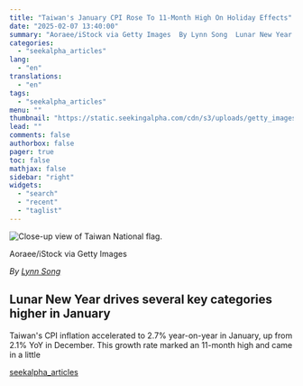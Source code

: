 ```yaml
---
title: "Taiwan's January CPI Rose To 11-Month High On Holiday Effects"
date: "2025-02-07 13:40:00"
summary: "Aoraee/iStock via Getty Images  By Lynn Song  Lunar New Year drives several key categories higher in January Taiwan's CPI inflation accelerated to 2.7% year-on-year in January, up from 2.1% YoY in December. This growth rate marked an 11-month high and came in a little"
categories:
  - "seekalpha_articles"
lang:
  - "en"
translations:
  - "en"
tags:
  - "seekalpha_articles"
menu: ""
thumbnail: "https://static.seekingalpha.com/cdn/s3/uploads/getty_images/1866683443/image_1866683443.jpg"
lead: ""
comments: false
authorbox: false
pager: true
toc: false
mathjax: false
sidebar: "right"
widgets:
  - "search"
  - "recent"
  - "taglist"
---
```


![Close-up view of Taiwan National flag.](https://static.seekingalpha.com/cdn/s3/uploads/getty_images/1866683443/image_1866683443.jpg?io=getty-c-w750)



Aoraee/iStock via Getty Images





*By [Lynn Song](https://think.ing.com/author/lynn-song/)*

Lunar New Year drives several key categories higher in January
--------------------------------------------------------------

Taiwan's CPI inflation accelerated to 2.7% year-on-year in January, up from 2.1% YoY in December. This growth rate marked an 11-month high and came in a little

[seekalpha_articles](https://seekingalpha.com/article/4755994-taiwan-january-cpi-rose-11-month-high-on-holiday-effects)

